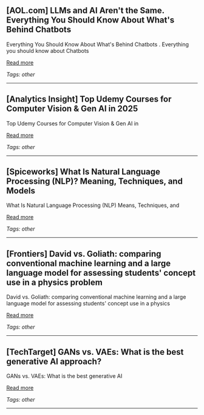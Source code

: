## [AOL.com] LLMs and AI Aren't the Same. Everything You Should Know About What's Behind Chatbots

Everything You Should Know About What's Behind Chatbots . Everything you should know about Chatbots

[Read more](https://www.aol.com/llms-ai-arent-same-everything-120019739.html)

_Tags: other_

---
## [Analytics Insight] Top Udemy Courses for Computer Vision & Gen AI in 2025

Top Udemy Courses for Computer Vision & Gen AI in

[Read more](https://www.analyticsinsight.net/courses/top-udemy-courses-for-computer-vision-gen-ai-in-2025)

_Tags: other_

---
## [Spiceworks] What Is Natural Language Processing (NLP)? Meaning, Techniques, and Models

What Is Natural Language Processing (NLP) Means, Techniques, and

[Read more](https://www.spiceworks.com/tech/artificial-intelligence/articles/what-is-natural-language-processing-definition-applications-techniques-and-tools/)

_Tags: other_

---
## [Frontiers] David vs. Goliath: comparing conventional machine learning and a large language model for assessing students' concept use in a physics problem

David vs. Goliath: comparing conventional machine learning and a large language model for assessing students' concept use in a physics

[Read more](https://www.frontiersin.org/journals/artificial-intelligence/articles/10.3389/frai.2024.1408817/full)

_Tags: other_

---
## [TechTarget] GANs vs. VAEs: What is the best generative AI approach?

GANs vs. VAEs: What is the best generative AI

[Read more](https://www.techtarget.com/searchenterpriseai/feature/GANs-vs-VAEs-What-is-the-best-generative-AI-approach)

_Tags: other_

---
